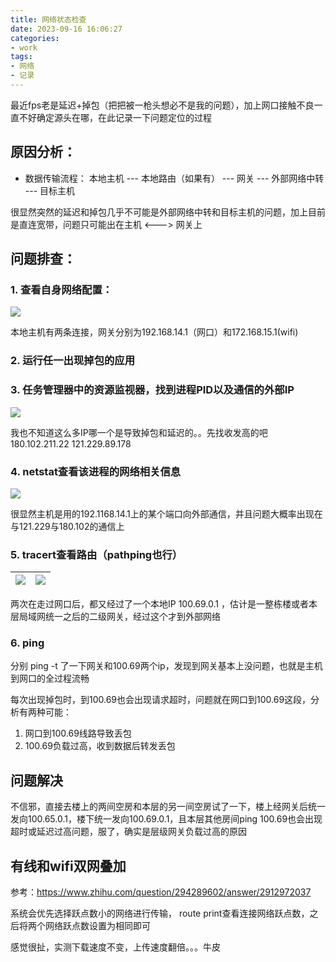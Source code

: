 ```yaml
---
title: 网络状态检查
date: 2023-09-16 16:06:27
categories:
- work
tags:
- 网络
- 记录
---
```


最近fps老是延迟+掉包（把把被一枪头想必不是我的问题），加上网口接触不良一直不好确定源头在哪，在此记录一下问题定位的过程

<!-- more -->

## 原因分析：

- 数据传输流程：
  本地主机 --- 本地路由（如果有） --- 网关 --- 外部网络中转 --- 目标主机

很显然突然的延迟和掉包几乎不可能是外部网络中转和目标主机的问题，加上目前是直连宽带，问题只可能出在主机 <---> 网关上

## 问题排查：

### 1. 查看自身网络配置：
   ![](0.png)

本地主机有两条连接，网关分别为192.168.14.1（网口）和172.168.15.1(wifi)

### 2. 运行任一出现掉包的应用

### 3. 任务管理器中的资源监视器，找到进程PID以及通信的外部IP
   ![](1.png)

我也不知道这么多IP哪一个是导致掉包和延迟的。。先找收发高的吧 180.102.211.22 121.229.89.178

### 4. netstat查看该进程的网络相关信息
   ![](2.png)

很显然主机是用的192.1168.14.1上的某个端口向外部通信，并且问题大概率出现在与121.229与180.102的通信上

### 5. tracert查看路由（pathping也行）
   | ![](4.png) | ![](5.png) |
   | :--------: | :--------: |

两次在走过网口后，都又经过了一个本地IP 100.69.0.1 ，估计是一整栋楼或者本层局域网统一之后的二级网关，经过这个才到外部网络

### 6. ping

分别 ping -t 了一下网关和100.69两个ip，发现到网关基本上没问题，也就是主机到网口的全过程流畅

每次出现掉包时，到100.69也会出现请求超时，问题就在网口到100.69这段，分析有两种可能：
1. 网口到100.69线路导致丢包
2. 100.69负载过高，收到数据后转发丢包

## 问题解决

不信邪，直接去楼上的两间空房和本层的另一间空房试了一下，楼上经网关后统一发向100.65.0.1，楼下统一发向100.69.0.1，且本层其他房间ping 100.69也会出现超时或延迟过高问题，服了，确实是层级网关负载过高的原因

## 有线和wifi双网叠加

参考：https://www.zhihu.com/question/294289602/answer/2912972037

系统会优先选择跃点数小的网络进行传输， route print查看连接网络跃点数，之后将两个网络跃点数设置为相同即可

感觉很扯，实测下载速度不变，上传速度翻倍。。。牛皮